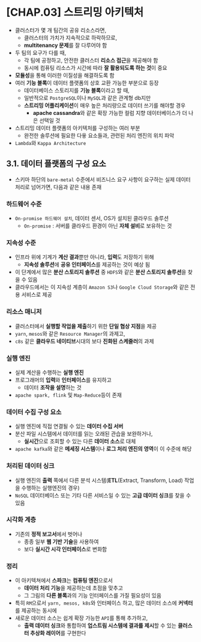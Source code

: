 # [CHAP.03] 스트리밍 아키텍처
- 클러스터가 몇 개 팀간의 공유 리소스라면,
  - 클러스터의 가치가 지속적으로 하락하므로,
  - **multitenancy 문제**를 잘 다루어야 함
- 두 팀의 요구가 다를 때, 
  - 각 팀에 공정하고, 안전한 클러스터 **리소스 접근**을 제공해야 함
  - 동시에 컴퓨팅 리소스가 시간에 따라 **잘 활용되도록 하는 것**이 중요
- **모듈성**을 통해 이러한 이질성을 해결하도록 함
- 여러 **기능 블록**이 데이터 플랫폼의 상호 교환 가능한 부분으로 등장
  - 데이터베이스 스토리지를 **기능 블록**이라고 할 때,
  - 일반적으로 `PostgreSQL`이나 `MySQL`과 같은 관계형 db지만
  - **스트리밍 어플리케이션**이 매우 높은 처리량으로 데이터 쓰기를 해야할 경우
    - **apache cassandra**와 같은 확장 가능한 컬럼 지향 데이터베이스가 더 나은 선택일 것
- 스트리밍 데이터 플랫폼의 아키텍처를 구성하는 여러 부분
  - 완전한 솔루션에 필요한 다읗 요소들과, 관련된 처리 엔진의 위치 파악
- `Lambda`와 `Kappa Architecture`

## 3.1. 데이터 플랫폼의 구성 요소
- 스키마 하단의 `bare-metal` 수준에서 비즈니스 요구 사항이 요구하는 실제 데이터 처리로 넘어가면, 다음과 같은 내용 존재

### 하드웨어 수준
- `On-promise 하드웨어 설치`, 데이터 센서, OS가 설치된 클라우드 솔루션
  - `On-promise` : 서버를 클라우드 환경이 아닌 **자체 설비**로 보유하는 것

### 지속성 수준
- 인프라 위에 기계가 **계산 결과**뿐만 아니라, **입력**도 저장하기 위해
  - **지속성 솔루션**에 **공유 인터페이스**를 제공하는 것이 예상 됨
- 이 단계에서 많은 **분산 스토리지 솔루션** 중 `HDFS`와 같은 **분산 스토리지 솔루션**을 찾을 수 있음
- 클라우드에서는 이 지속성 계층이 `Amazon S3`나 `Google Cloud Storage`와 같은 전용 서비스로 제공

### 리소스 매니저
- 클러스터에서 **실행할 작업을 제출**하기 위한 **단일 협상 지점**을 제공
- `yarn`, `mesos`와 같은 `Resource Manager`의 과제고,
- `c8s` 같은 **클라우드 네이티브**시대의 보다 **진화된 스케줄러**의 과제

### 실행 엔진
- 실제 계산을 수행하는 **실행 엔진**
- 프로그래머의 **입력**와 **인터페이스**를 유지하고
  - 데이터 **조작을 설명**하는 것
- `apache spark, flink` 및 `Map-Reduce`등이 존재

### 데이터 수집 구성 요소
- 실행 엔진에 직접 연결될 수 있는 **데이터 수집 서버**
- 분산 파일 시스템에서 데이터를 읽는 오래된 관습을 보완하거나,
  - **실시간**으로 조회할 수 있는 다른 **데이터 소스**로 대체
- `apache kafka`와 같은 **메세징 시스템**이나 **로그 처리 엔진의 영역**이 이 수준에 해당

### 처리된 데이터 싱크
- 실행 엔진의 **출력** 쪽에서 다른 분석 시스템(**ETL**(Extract, Transform, Load) 작업을 수행하는 실행엔진의 경우)
- `NoSQL` 데이터베이스 또는 기타 다른 서비스일 수 있는 **고급 데이터 싱크**를 찾을 수 있음

### 시각화 계층
- 기존의 **정적 보고서**에서 벗어나
  - 종종 일부 **웹 기반 기술**을 사용하여
  - 보다 **실시간 시각 인터페이스**로 변화함

### 정리
- 이 아키텍쳐에서 **스파크**는 **컴퓨팅 엔진**으로서
  - **데이터 처리 기능**을 제공하는데 초점을 맞추고
  - 그 그림의 **다른 블록**과의 기능 인터페이스를 가질 필요성이 있음
- 특히 `RM`으로서 `yarn, mesos, k8s`와 인터페이스 하고, 많은 데이터 소스에 **커넥터**를 제공하는 동시에
- 새로운 데이터 소스는 쉽게 확장 가능한 `API`를 통해 추가하고,
  - **출력 데이터 싱크**와 통합하여 **업스트림 시스템에 결과를 제시**할 수 있는 **클러스터 추상화 레이어**를 구현한다